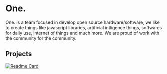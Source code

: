 # One.

One. is a team focused in develop open source hardware/software, we like to create things like javascript libraries, artificial intligence things, softwares for daily use, internet of things and much more. We are proud of work with the community for the community.

## Projects

[![Readme Card](https://github-readme-stats.vercel.app/api/pin/?username=onedot-iot&theme=midnight-purple&repo=.github)](https://github.com/anuraghazra/github-readme-stats)
